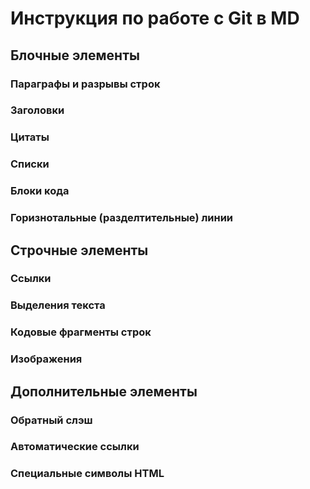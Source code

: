 # Инструкция по работе с Git в MD

## Блочные элементы

### Параграфы и разрывы строк

###  Заголовки

### Цитаты

### Списки

### Блоки кода

### Горизнотальные (разделтительные) линии

## Строчные элементы

### Ссылки

### Выделения текста

### Кодовые фрагменты строк

### Изображения

## Дополнительные элементы

### Обратный слэш

### Автоматические ссылки

### Специальные символы HTML